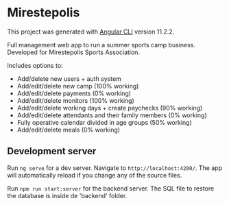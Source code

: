 # Mirestepolis

This project was generated with [Angular CLI](https://github.com/angular/angular-cli) version 11.2.2.

Full management web app to run a summer sports camp business. Developed for Mirestepolis Sports Association.

Includes options to:

- Add/delete new users + auth system
- Add/edit/delete new camp (100% working)
- Add/edit/delete payments (0% working)
- Add/edit/delete monitors (100% working)
- Add/edit/delete working days + create paychecks (90% working)
- Add/edit/delete attendants and their family members (0% working)
- Fully operative calendar divided in age groups (50% working)
- Add/edit/delete meals (0% working)

## Development server

Run `ng serve` for a dev server. Navigate to `http://localhost:4200/`. The app will automatically reload if you change any of the source files.

Run `npm run start:server` for the backend server. The SQL file to restore the database is inside de 'backend' folder.
